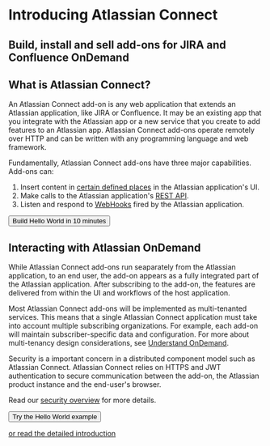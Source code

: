 <h1 class="index-heading">Introducing Atlassian Connect</h1>

<h2 class="index-heading">Build, install and sell add-ons for JIRA and Confluence OnDemand</h1>

<div class="index-video-container">
    <a href="//fast.wistia.net/embed/iframe/3e1auia2xi?popover=true" class="wistia-popover[height=540,playerColor=205081,width=960,helpers.overlay.css.backgroundColor=#000,helpers.overlay.opacity=1,padding=20]">
        <div class="inner video-thumbnail">
            <div class="playButton"></div>
        </div>
    </a>
<script charset="ISO-8859-1" src="//fast.wistia.com/assets/external/popover-v1.js"></script>
</div>


## What is Atlassian Connect?
An Atlassian Connect add-on is any web application that extends an Atlassian application, like JIRA or Confluence. It may be an existing app that you integrate with the Atlassian app or a new service that you create to add features to an Atlassian app. Atlassian Connect add-ons operate remotely over HTTP and can be written with any programming
language and web framework.

Fundamentally, Atlassian Connect add-ons have three major capabilities. Add-ons can:

1. Insert content in [certain defined places](./modules.html) in the Atlassian application's UI.
2. Make calls to the Atlassian application's [REST API](./rest-apis/product-api-browser.html).
3. Listen and respond to [WebHooks](./modules/jira/webhooks.html) fired by the Atlassian application.

<div class="index-button">
<a href="./guides/getting-started.html"><button class="primary-cta aui-button aui-button-primary">Build Hello World in 10 minutes</button></a>
</div>


## Interacting with Atlassian OnDemand
While Atlassian Connect add-ons run seaparately from the Atlassian application, to an
end user, the add-on appears as a fully integrated part of the Atlassian application. 
After subscribing to the add-on, the features are delivered from within the UI and workflows of the host application.

Most Atlassian Connect add-ons will be implemented as multi-tenanted services. 
This means that a single Atlassian Connect application must take into account multiple subscribing organizations. 
For example, each add-on will maintain subscriber-specific data and configuration. 
For more about multi-tenancy design considerations, see [Understand OnDemand](./concepts/understanding-ondemand.html).

<div id="architecture-graphic">
</div>

Security is a important concern in a distributed component model such as Atlassian Connect. 
Atlassian Connect relies on HTTPS and JWT authentication to secure communication between the add-on, 
the Atlassian product instance and the end-user's browser.

Read our [security overview](./concepts/security.html) for more details.

<div class="closing-cta">
    <a href="./guides/getting-started.html">
        <button class="primary-cta aui-button aui-button-primary">
            Try the Hello World example
        </button>
    </a>
    <p><a href="./guides/introduction.html">or read the detailed introduction</a></p>
</div>




